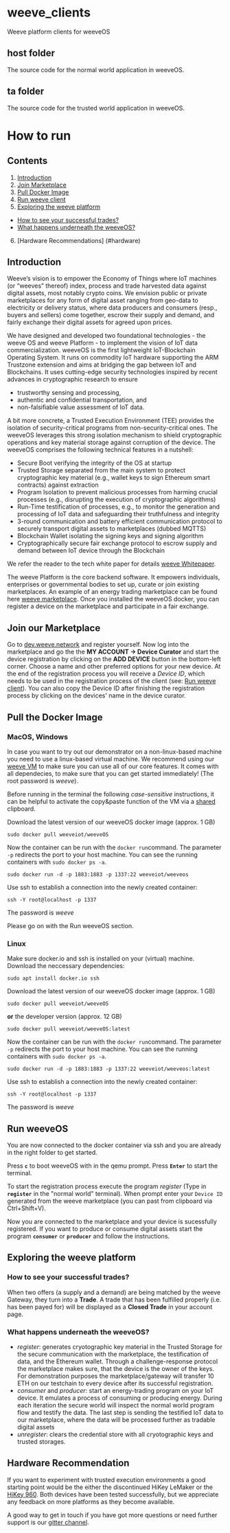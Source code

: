 # weeve_clients
Weeve platform clients for weeveOS

## host folder
The source code for the normal world application in weeveOS.

## ta folder
The source code for the trusted world application in weeveOS.

# How to run

## Contents
1. [Introduction](#introduction)
2. [Join Marketplace](#marketplace)
3. [Pull Docker Image](#dockerimage)
4. [Run weeve client](#weeveclient)
5. [Exploring the weeve platform](#weeveplatform)
  * [How to see your successful trades?](#weeveplatform1)
  * [What happens underneath the weeveOS?](#weeveplatform2)
6. [Hardware Recommendations] (#hardware)

## <a name="introduction"></a>Introduction
Weeve’s vision is to empower the Economy of Things where IoT machines (or “weeves” thereof) index, process and trade harvested data against digital assets, most notably crypto coins. We envision public or private marketplaces for any form of digital asset ranging from geo-data to electricity or delivery status, where data producers and consumers (resp., buyers and sellers) come together, escrow their supply and demand, and fairly exchange their digital assets for agreed upon prices.

We have designed and developed two foundational technologies - the weeve OS and weeve Platform - to implement the vision of IoT data commercialization. weeveOS is the first lightweight IoT-Blockchain Operating System. It runs on commodity IoT hardware supporting the ARM Trustzone extension and aims at bridging the gap between IoT and Blockchains. It uses cutting-edge security technologies inspired by recent advances in cryptographic research to ensure
  * trustworthy sensing and processing,
  * authentic and confidential transportation, and
  * non-falsifiable value assessment of IoT data.

A bit more concrete, a Trusted Execution Environment (TEE) provides the isolation of security-critical programs from non-security-critical ones. The weeveOS leverages this strong isolation mechanism to shield cryptographic operations and key material storage against corruption of the device. The weeveOS comprises the following technical features in a nutshell:
  * Secure Boot verifying the integrity of the OS at startup
  * Trusted Storage separated from the main system to protect cryptographic key material (e.g., wallet keys to sign Ethereum smart contracts) against extraction
  * Program Isolation to prevent malicious processes from harming crucial processes (e.g., disrupting the execution of cryptographic algorithms)
  * Run-Time testification of processes, e.g., to monitor the generation and processing of IoT data and safeguarding their truthfulness and integrity
  * 3-round communication and battery efficient communication protocol to securely transport digital assets to marketplaces (dubbed MQTTS)
  * Blockchain Wallet isolating the signing keys and signing algorithm
  * Cryptographically secure fair exchange protocol to escrow supply and demand between IoT device through the Blockchain 

We refer the reader to the tech white paper for details <a href="http://papers.weeve.network/weeve_whitepaper.pdf" target="_blank">weeve Whitepaper</a>. 

The  weeve Platform is the core backend software. It empowers individuals, enterprises or governmental bodies to set up, curate or join existing marketplaces. An example of an energy trading marketplace can be found here <a href="http://dev.weeve.network" target="_blank">weeve marketplace</a>. Once you installed the weeveOS docker, you can register a device on the marketplace and participate in a fair exchange.

## <a name="marketplace"></a>Join our Marketplace
Go to <a href="http://dev.weeve.network" target="_blank">dev.weeve.network</a> and register yourself. Now log into the marketplace and go the the **MY ACCOUNT -> Device Curator** and start the device registration by clicking on the **ADD DEVICE** button in the bottom-left corner. Choose a name and other preferred options for your new device. At the end of the registration process you will receive a *Device ID*, which needs to be used in the registration process of the client (see: <a href="#weeveclient">Run weeve client</a>). You can also copy the Device ID after finishing the registration process by clicking on the devices' name in the device curator. 

## <a name="dockerimage"></a>Pull the Docker Image

###  MacOS, Windows

In case you want to try out our demonstrator on a non-linux-based machine you need to use a linux-based virtual machine. 
We recommend using our <a href="http://dev.weeve.network/dl/weeve-vm.ova" target="_blank">weeve VM</a> to make sure you can use all of our core features. It comes with all dependecies, to make sure that you can get started immediately! (The root password is *weeve*). 

Before running in the terminal the following *case-sensitive* instructions, it can be helpful to activate the copy&paste function of the VM via a <a href="https://www.liberiangeek.net/2013/09/copy-paste-virtualbox-host-guest-machines/">shared</a> clipboard.

Download the latest version of our weeveOS docker image (approx. 1 GB)
```
sudo docker pull weeveiot/weeveOS
```
Now the container can be run with the `docker run`command. The parameter `-p` redirects the port to your host machine. You can see the running containers with `sudo docker ps -a`.
```
sudo docker run -d -p 1883:1883 -p 1337:22 weeveiot/weeveos
```

Use ssh to establish a connection into the newly created container:

```
ssh -Y root@localhost -p 1337
```
The password is *weeve*

Please go on with the Run weeveOS section.

### Linux

Make sure docker.io and ssh is installed on your (virtual) machine. Download the neccessary dependencies:

```
sudo apt install docker.io ssh
```

Download the latest version of our weeveOS docker image (approx. 1 GB)
```
sudo docker pull weeveiot/weeveOS
```

**or** the developer version (approx. 12 GB)

```
sudo docker pull weeveiot/weeveOS:latest
```

Now the container can be run with the `docker run`command. The parameter `-p` redirects the port to your host machine. You can see the running containers with `sudo docker ps -a`.
```
sudo docker run -d -p 1883:1883 -p 1337:22 weeveiot/weeveos:latest
```

Use ssh to establish a connection into the newly created container:

```
ssh -Y root@localhost -p 1337
```
The password is *weeve*

## <a name="weeveclient"></a>Run weeveOS
You are now connected to the docker container via ssh and you are already in the right folder to get started.

Press **`c`** to boot weeveOS with in the qemu prompt.
Press **`Enter`** to start the terminal.

To start the registration process execute the program *register* (Type in **`register`** in the "normal world" terminal). When prompt enter your `Device ID` generated from the weeve marketplace (you can past from clipboard via Ctrl+Shift+V).

Now you are connected to the marketplace and your device is sucessfully registered. If you want to produce or consume digital assets start the program **`consumer`** or **`producer`** and follow the instructions.

## <a name="weeveplatform"></a>Exploring the weeve platform

### <a name="weeveplatform1"></a> How to see your successful trades?
When two offers (a supply and a demand) are being matched by the weeve Gateway, they turn into a **Trade**. A trade that has been fulfilled properly (i.e. has been payed for) will be displayed as a **Closed Trade** in your account page.

### <a name="weeveplatform2"></a> What happens underneath the weeveOS?
 * *register*: generates cryotographic key material in the Trusted Storage for the secure communication with the marketplace, the testification of data, and the Ethereum wallet. Through a challenge-response protocol the marketplace makes sure, that the device is the owner of the keys. For demonstration purposes the marketplace/gateway will transfer 10 ETH on our testchain to every device after its successful registration.
 * *consumer* and *producer*: start an energy-trading program on your IoT device. It emulates a process of consuming or producing energy. During each iteration the secure world will inspect the normal world program flow and testify the data. The last step is sending the testified IoT data to our marketplace, where the data will be processed further as tradable digital assets
 * *unregister*: clears the credential store with all cryotographic keys and trusted storages.
 
## <a name="hardware"></a>Hardware Recommendation
If you want to experiment with trusted execution environments a good starting point would be the either the discontinued HiKey LeMaker or the <a href="https://www.96boards.org/product/hikey960/" target="_blank">HiKey 960</a>. Both devices have been tested successfully, but we appreciate any feedback on more platforms as they become available.

A good way to get in touch if you have got more questions or need further support is our <a href="https://gitter.im/weeveiot" target="_blank">gitter channel</a>.
